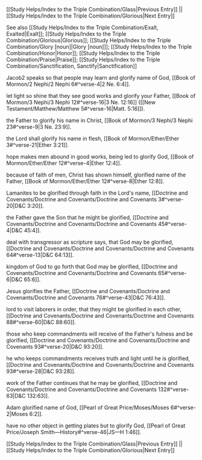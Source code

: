 [[Study Helps/Index to the Triple Combination/Glass|Previous Entry]]  ||  [[Study Helps/Index to the Triple Combination/Glorious|Next Entry]]

 See also [[Study Helps/Index to the Triple Combination/Exalt, Exalted|Exalt]]; [[Study Helps/Index to the Triple Combination/Glorious|Glorious]]; [[Study Helps/Index to the Triple Combination/Glory [noun]|Glory [noun]]]; [[Study Helps/Index to the Triple Combination/Honor|Honor]]; [[Study Helps/Index to the Triple Combination/Praise|Praise]]; [[Study Helps/Index to the Triple Combination/Sanctification, Sanctify|Sanctification]]

 Jacob2 speaks so that people may learn and glorify name of God, [[Book of Mormon/2 Nephi/2 Nephi 6#^verse-4|2 Ne. 6:4]].

 let light so shine that they see good works and glorify your Father, [[Book of Mormon/3 Nephi/3 Nephi 12#^verse-16|3 Ne. 12:16]] ([[New Testament/Matthew/Matthew 5#^verse-16|Matt. 5:16]]).

 the Father to glorify his name in Christ, [[Book of Mormon/3 Nephi/3 Nephi 23#^verse-9|3 Ne. 23:9]].

 the Lord shall glorify his name in flesh, [[Book of Mormon/Ether/Ether 3#^verse-21|Ether 3:21]].

 hope makes men abound in good works, being led to glorify God, [[Book of Mormon/Ether/Ether 12#^verse-4|Ether 12:4]].

 because of faith of men, Christ has shown himself, glorified name of the Father, [[Book of Mormon/Ether/Ether 12#^verse-8|Ether 12:8]].

 Lamanites to be glorified through faith in the Lord's name, [[Doctrine and Covenants/Doctrine and Covenants/Doctrine and Covenants 3#^verse-20|D&C 3:20]].

 the Father gave the Son that he might be glorified, [[Doctrine and Covenants/Doctrine and Covenants/Doctrine and Covenants 45#^verse-4|D&C 45:4]].

 deal with transgressor as scripture says, that God may be glorified, [[Doctrine and Covenants/Doctrine and Covenants/Doctrine and Covenants 64#^verse-13|D&C 64:13]].

 kingdom of God to go forth that God may be glorified, [[Doctrine and Covenants/Doctrine and Covenants/Doctrine and Covenants 65#^verse-6|D&C 65:6]].

 Jesus glorifies the Father, [[Doctrine and Covenants/Doctrine and Covenants/Doctrine and Covenants 76#^verse-43|D&C 76:43]].

 lord to visit laborers in order, that they might be glorified in each other, [[Doctrine and Covenants/Doctrine and Covenants/Doctrine and Covenants 88#^verse-60|D&C 88:60]].

 those who keep commandments will receive of the Father's fulness and be glorified, [[Doctrine and Covenants/Doctrine and Covenants/Doctrine and Covenants 93#^verse-20|D&C 93:20]].

 he who keeps commandments receives truth and light until he is glorified, [[Doctrine and Covenants/Doctrine and Covenants/Doctrine and Covenants 93#^verse-28|D&C 93:28]].

 work of the Father continues that he may be glorified, [[Doctrine and Covenants/Doctrine and Covenants/Doctrine and Covenants 132#^verse-63|D&C 132:63]].

 Adam glorified name of God, [[Pearl of Great Price/Moses/Moses 6#^verse-2|Moses 6:2]].

 have no other object in getting plates but to glorify God, [[Pearl of Great Price/Joseph Smith—History#^verse-46|JS—H 1:46]].

[[Study Helps/Index to the Triple Combination/Glass|Previous Entry]]  ||  [[Study Helps/Index to the Triple Combination/Glorious|Next Entry]]